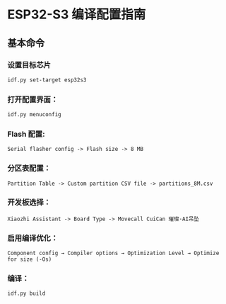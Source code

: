 # ESP32-S3 编译配置指南

## 基本命令

### 设置目标芯片

```bash
idf.py set-target esp32s3
```

### 打开配置界面：

```bash
idf.py menuconfig
```
### Flash 配置:

```
Serial flasher config -> Flash size -> 8 MB
```

### 分区表配置：

```
Partition Table -> Custom partition CSV file -> partitions_8M.csv
```

### 开发板选择：

```
Xiaozhi Assistant -> Board Type -> Movecall CuiCan 璀璨·AI吊坠
```

### 启用编译优化：

```
Component config → Compiler options → Optimization Level → Optimize for size (-Os)
```

### 编译：

```bash
idf.py build
```